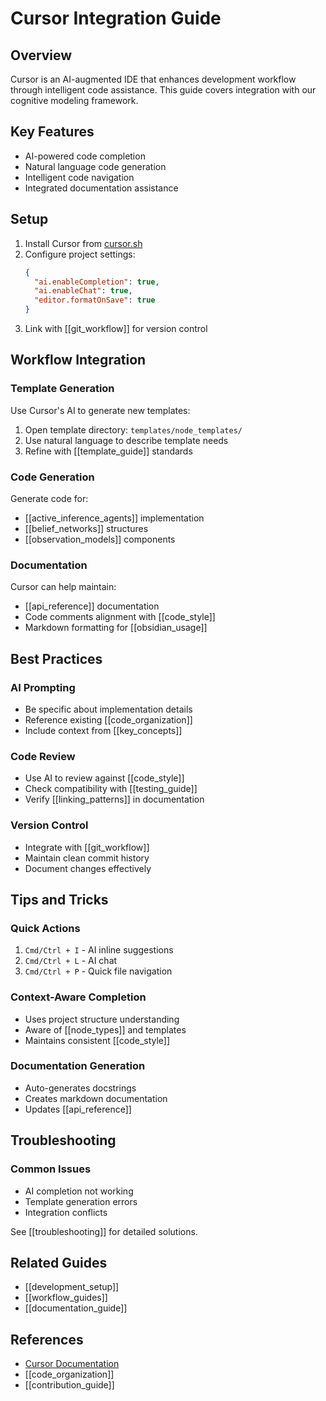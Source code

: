 # Cursor Integration Guide

## Overview
Cursor is an AI-augmented IDE that enhances development workflow through intelligent code assistance. This guide covers integration with our cognitive modeling framework.

## Key Features
- AI-powered code completion
- Natural language code generation
- Intelligent code navigation
- Integrated documentation assistance

## Setup
1. Install Cursor from [cursor.sh](https://cursor.sh)
2. Configure project settings:
   ```json
   {
     "ai.enableCompletion": true,
     "ai.enableChat": true,
     "editor.formatOnSave": true
   }
   ```
3. Link with [[git_workflow]] for version control

## Workflow Integration

### Template Generation
Use Cursor's AI to generate new templates:
1. Open template directory: `templates/node_templates/`
2. Use natural language to describe template needs
3. Refine with [[template_guide]] standards

### Code Generation
Generate code for:
- [[active_inference_agents]] implementation
- [[belief_networks]] structures
- [[observation_models]] components

### Documentation
Cursor can help maintain:
- [[api_reference]] documentation
- Code comments alignment with [[code_style]]
- Markdown formatting for [[obsidian_usage]]

## Best Practices

### AI Prompting
- Be specific about implementation details
- Reference existing [[code_organization]]
- Include context from [[key_concepts]]

### Code Review
- Use AI to review against [[code_style]]
- Check compatibility with [[testing_guide]]
- Verify [[linking_patterns]] in documentation

### Version Control
- Integrate with [[git_workflow]]
- Maintain clean commit history
- Document changes effectively

## Tips and Tricks

### Quick Actions
1. `Cmd/Ctrl + I` - AI inline suggestions
2. `Cmd/Ctrl + L` - AI chat
3. `Cmd/Ctrl + P` - Quick file navigation

### Context-Aware Completion
- Uses project structure understanding
- Aware of [[node_types]] and templates
- Maintains consistent [[code_style]]

### Documentation Generation
- Auto-generates docstrings
- Creates markdown documentation
- Updates [[api_reference]]

## Troubleshooting

### Common Issues
- AI completion not working
- Template generation errors
- Integration conflicts

See [[troubleshooting]] for detailed solutions.

## Related Guides
- [[development_setup]]
- [[workflow_guides]]
- [[documentation_guide]]

## References
- [Cursor Documentation](https://cursor.sh/docs)
- [[code_organization]]
- [[contribution_guide]] 